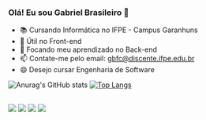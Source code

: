 ### Olá! Eu sou Gabriel Brasileiro 👋

- 📚 Cursando Informática no IFPE - Campus Garanhuns
- 🤔 Útil no Front-end
- 💬 Focando meu aprendizado no Back-end
- 📫 Contate-me pelo email: gbfc@discente.ifpe.edu.br
- 😄 Desejo cursar Engenharia de Software

![Anurag's GitHub stats](https://github-readme-stats.vercel.app/api?username=zileiro&show_icons=true&theme=radical)
[![Top Langs](https://github-readme-stats.vercel.app/api/top-langs/?username=zileiro&layout=compact&theme=radical)](https://github.com/anuraghazra/github-readme-stats)

<div style="display": inline-block><br>
   <img src="{https://img.shields.io/badge/HTML5-E34F26?style=for-the-badge&logo=html5&logoColor=white}" />
   <img src="{https://img.shields.io/badge/CSS3-1572B6?style=for-the-badge&logo=css3&logoColor=white}" />
   <img src="{https://img.shields.io/badge/JavaScript-323330?style=for-the-badge&logo=javascript&logoColor=F7DF1E}" />
   <img src="{https://img.shields.io/badge/React-20232A?style=for-the-badge&logo=react&logoColor=61DAFB}" />
  
  
  </div>
